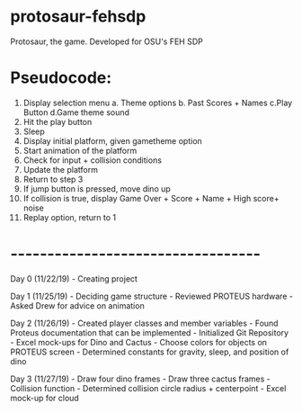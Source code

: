 # protosaur-fehsdp
Protosaur, the game. Developed for OSU's FEH SDP 

# Pseudocode:

1. Display selection menu
    a. Theme options
    b. Past Scores + Names
    c.Play Button
    d.Game theme sound
2. Hit the play button
3. Sleep
4. Display initial platform, given gametheme option
5. Start animation of the platform
6. Check for input + collision conditions
7. Update the platform
8. Return to step 3
9. If jump button is pressed, move dino up
10. If collision is true, display Game Over + Score + Name + High score+ noise
11. Replay option, return to 1


# ----------------------------------
Day 0 (11/22/19)
    - Creating project

Day 1 (11/25/19)
    - Deciding game structure
    - Reviewed PROTEUS hardware
	- Asked Drew for advice on animation


Day 2 (11/26/19)
    - Created player classes and member variables
    - Found Proteus documentation that can be implemented
    - Initialized Git Repository
	- Excel mock-ups for Dino and Cactus
	- Choose colors for objects on PROTEUS screen
	- Determined constants for gravity, sleep, and position of dino

Day 3 (11/27/19)
    - Draw four dino frames 
	- Draw three cactus frames
    - Collision function
    - Determined collision circle radius + centerpoint
	- Excel mock-up for cloud